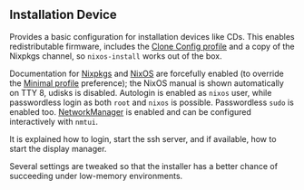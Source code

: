 ## Installation Device

Provides a basic configuration for installation devices like CDs. This enables redistributable firmware, includes the [Clone Config profile](#sec-profile-clone-config "Clone Config") and a copy of the Nixpkgs channel, so `nixos-install` works out of the box.

Documentation for [Nixpkgs](options.html#opt-documentation.enable) and [NixOS](options.html#opt-documentation.nixos.enable) are forcefully enabled (to override the [Minimal profile](#sec-profile-minimal "Minimal") preference); the NixOS manual is shown automatically on TTY 8, udisks is disabled. Autologin is enabled as `nixos` user, while passwordless login as both `root` and `nixos` is possible. Passwordless `sudo` is enabled too. [NetworkManager](options.html#opt-networking.networkmanager.enable) is enabled and can be configured interactively with `nmtui`.

It is explained how to login, start the ssh server, and if available, how to start the display manager.

Several settings are tweaked so that the installer has a better chance of succeeding under low-memory environments.
